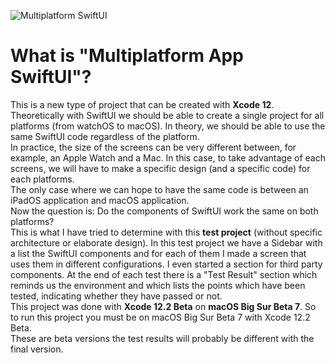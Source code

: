 ![Multiplatform SwiftUI](https://user-images.githubusercontent.com/1082222/91602064-fbe33c80-e96a-11ea-9d74-9ddff98aa02a.jpg)

# What is "Multiplatform App SwiftUI"?

This is a new type of project that can be created with **Xcode 12**. <br>
Theoretically with SwiftUI we should be able to create a single project for all platforms (from watchOS to macOS). In theory, we should be able to use the same SwiftUI code regardless of the platform. <br>
In practice, the size of the screens can be very different between, for example, an Apple Watch and a Mac. In this case, to take advantage of each screens, we will have to make a specific design (and a specific code) for each platforms.<br>
The only case where we can hope to have the same code is between an iPadOS application and macOS application.<br>
Now the question is: Do the components of SwiftUI work the same on both platforms?<br>
This is what I have tried to determine with this **test project** (without specific architecture or elaborate design). In this test project we have a Sidebar with a list the SwiftUI components and for each of them I made a screen that uses them in different configurations. I even started a section for third party components. At the end of each test there is a "Test Result" section which reminds us the environment and which lists the points which have been tested, indicating whether they have passed or not.<br>
This project was done with **Xcode 12.2 Beta** on **macOS Big Sur Beta 7**. So to run this project you must be on macOS Big Sur Beta 7 with Xcode 12.2 Beta.<br>
These are beta versions the test results will probably be different with the final version.

